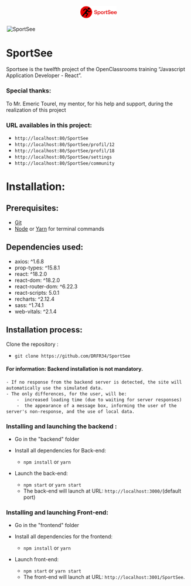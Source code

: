 
<div style="display: flex; flex-direction: column; justify-content: center; gap:20px ;  align-items : center;">
<img src="/frontend/src/assets/images/logo.png" alt="SportSee" width="100"/>
<img src="/frontend/src/assets/images/demo.gif" alt="SportSee" width="500"/>
</div>

# SportSee

Sportsee is the twelfth project of the OpenClassrooms training “Javascript Application Developer - React”.


### Special thanks:
To Mr. Emeric Tourel, my mentor, for his help and support, during the realization of this project

### URL availables in this project:

  -  `http://localhost:80/SportSee`
  -  `http://localhost:80/SportSee/profil/12`
  -  `http://localhost:80/SportSee/profil/18`
  -  `http://localhost:80/SportSee/settings`
  -  `http://localhost:80/SportSee/community`

# Installation:
## Prerequisites:
  -  [Git](https://git-scm.com)
  -  [Node](https://nodejs.org/en/) or [Yarn](https://yarnpkg.com/) for terminal commands


## Dependencies used:

  -  axios: ^1.6.8
  -  prop-types: ^15.8.1
  -  react: ^18.2.0
  -  react-dom: ^18.2.0
  -  react-router-dom: ^6.22.3
  -  react-scripts: 5.0.1
  -  recharts: ^2.12.4
  -  sass: ^1.74.1
  -  web-vitals: ^2.1.4


## Installation process:

Clone the repository :
   -  `git clone https://github.com/DRFR34/SportSee`

   #### For information: Backend installation is not mandatory.
    - If no response from the backend server is detected, the site will automatically use the simulated data.
    - The only differences, for the user, will be: 
        -  increased loading time (due to waiting for server responses)
        -  the appearance of a message box, informing the user of the server's non-response, and the use of local data.

### Installing and launching the backend :  

  -  Go in the "backend" folder

  -  Install all dependencies for Back-end:
     -  `npm install` or `yarn`
  -  Launch the back-end:
     -  `npm start` or `yarn start`
     -   The back-end will launch at URL: `http://localhost:3000/`(default port)

### Installing and launching Front-end:
  -  Go in the "frontend" folder

  -  Install all dependencies for the frontend:
     -  `npm install` or `yarn`
  -  Launch front-end:
     -  `npm start` or `yarn start`
     -   The front-end will launch at URL: `http://localhost:3001/SportSee`.

